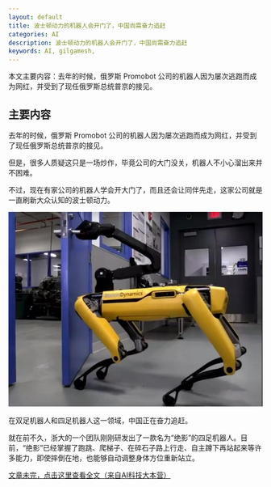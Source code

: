```yaml
---
layout: default
title: 波士顿动力的机器人会开门了，中国尚需奋力追赶
categories: AI
description: 波士顿动力的机器人会开门了，中国尚需奋力追赶
keywords: AI, gilgamesh,
---
```


本文主要内容：去年的时候，俄罗斯 Promobot 公司的机器人因为屡次逃跑而成为网红，并受到了现任俄罗斯总统普京的接见。

<!-- more -->




## 主要内容

去年的时候，俄罗斯 Promobot 公司的机器人因为屡次逃跑而成为网红，并受到了现任俄罗斯总统普京的接见。

但是，很多人质疑这只是一场炒作，毕竟公司的大门没关，机器人不小心溜出来并不困难。

不过，现在有家公司的机器人学会开大门了，而且还会让同伴先走，这家公司就是一直刷新大众认知的波士顿动力。

![images](/images/AI/2018-3-9-boston.jpg)

在双足机器人和四足机器人这一领域，中国正在奋力追赶。

就在前不久，浙大的一个团队刚刚研发出了一款名为“绝影”的四足机器人。目前，“绝影”已经掌握了跑跳、爬梯子、在碎石子路上行走、自主蹲下再站起来等许多能力，即使摔倒在地，也能够自动调整身体方位重新站立。

[文章未完，点击这里查看全文（来自AI科技大本营）](https://mp.weixin.qq.com/s/mEd0sClnv8bFuYZ7_A0r5Q)